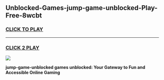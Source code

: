 
## Unblocked-Games-jump-game-unblocked-Play-Free-8wcbt
<h3>
<a href="https://premium76.site?title=jump-game-unblocked&ref=19M">CLICK TO PLAY</a></h3>
<hr>

<h3>
<a href="https://premium76.site?title=jump-game-unblocked&ref=19M">CLICK 2 PLAY</a>
  
</h3>

<a href="https://premium76.site?title=jump-game-unblocked&ref=19M"><img src="https://clearcache.store/games.png"></a>


**jump-game-unblocked games unblocked: Your Gateway to Fun and Accessible Online Gaming**
